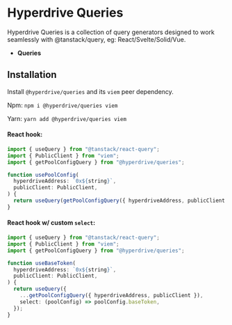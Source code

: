 # Hyperdrive Queries

Hyperdrive Queries is a collection of query generators designed to work
seamlessly with @tanstack/query, eg: React/Svelte/Solid/Vue.

- **Queries**

## Installation

Install `@hyperdrive/queries` and its `viem` peer dependency.

Npm:
`npm i @hyperdrive/queries viem`

Yarn:
`yarn add @hyperdrive/queries viem`

#### React hook:

```ts
import { useQuery } from "@tanstack/react-query";
import { PublicClient } from "viem";
import { getPoolConfigQuery } from "@hyperdrive/queries";

function usePoolConfig(
  hyperdriveAddress: `0x${string}`,
  publicClient: PublicClient,
) {
  return useQuery(getPoolConfigQuery({ hyperdriveAddress, publicClient }));
}
```

#### React hook w/ custom `select`:

```ts
import { useQuery } from "@tanstack/react-query";
import { PublicClient } from "viem";
import { getPoolConfigQuery } from "@hyperdrive/queries";

function useBaseToken(
  hyperdriveAddress: `0x${string}`,
  publicClient: PublicClient,
) {
  return useQuery({
    ...getPoolConfigQuery({ hyperdriveAddress, publicClient }),
    select: (poolConfig) => poolConfig.baseToken,
  });
}
```
